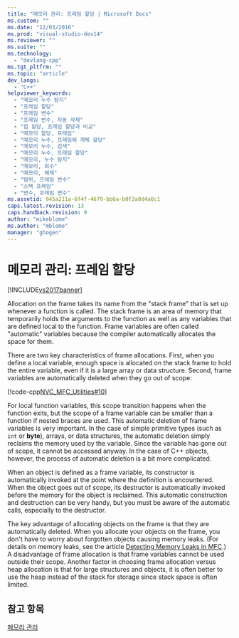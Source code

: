```yaml
---
title: "메모리 관리: 프레임 할당 | Microsoft Docs"
ms.custom: ""
ms.date: "12/03/2016"
ms.prod: "visual-studio-dev14"
ms.reviewer: ""
ms.suite: ""
ms.technology: 
  - "devlang-cpp"
ms.tgt_pltfrm: ""
ms.topic: "article"
dev_langs: 
  - "C++"
helpviewer_keywords: 
  - "메모리 누수 탐지"
  - "프레임 할당"
  - "프레임 변수"
  - "프레임 변수, 자동 삭제"
  - "힙 할당, 프레임 할당과 비교"
  - "메모리 할당, 프레임"
  - "메모리 누수, 프레임에 개체 할당"
  - "메모리 누수, 검색"
  - "메모리 누수, 프레임 할당"
  - "메모리, 누수 탐지"
  - "메모리, 회수"
  - "메모리, 해제"
  - "범위, 프레임 변수"
  - "스택 프레임"
  - "변수, 프레임 변수"
ms.assetid: 945a211a-6f4f-4679-bb6a-b0f2a0d4a6c1
caps.latest.revision: 13
caps.handback.revision: 9
author: "mikeblome"
ms.author: "mblome"
manager: "ghogen"
---
```

# 메모리 관리: 프레임 할당
[!INCLUDE[vs2017banner](../assembler/inline/includes/vs2017banner.md)]

Allocation on the frame takes its name from the "stack frame" that is set up whenever a function is called.  The stack frame is an area of memory that temporarily holds the arguments to the function as well as any variables that are defined local to the function.  Frame variables are often called "automatic" variables because the compiler automatically allocates the space for them.  
  
 There are two key characteristics of frame allocations.  First, when you define a local variable, enough space is allocated on the stack frame to hold the entire variable, even if it is a large array or data structure.  Second, frame variables are automatically deleted when they go out of scope:  
  
 [!code-cpp[NVC_MFC_Utilities#10](../mfc/codesnippet/CPP/memory-management-frame-allocation_1.cpp)]  
  
 For local function variables, this scope transition happens when the function exits, but the scope of a frame variable can be smaller than a function if nested braces are used.  This automatic deletion of frame variables is very important.  In the case of simple primitive types \(such as `int` or **byte**\), arrays, or data structures, the automatic deletion simply reclaims the memory used by the variable.  Since the variable has gone out of scope, it cannot be accessed anyway.  In the case of C\+\+ objects, however, the process of automatic deletion is a bit more complicated.  
  
 When an object is defined as a frame variable, its constructor is automatically invoked at the point where the definition is encountered.  When the object goes out of scope, its destructor is automatically invoked before the memory for the object is reclaimed.  This automatic construction and destruction can be very handy, but you must be aware of the automatic calls, especially to the destructor.  
  
 The key advantage of allocating objects on the frame is that they are automatically deleted.  When you allocate your objects on the frame, you don't have to worry about forgotten objects causing memory leaks. \(For details on memory leaks, see the article [Detecting Memory Leaks in MFC](http://msdn.microsoft.com/ko-kr/29ee8909-96e9-4246-9332-d3a8aa8d4658).\) A disadvantage of frame allocation is that frame variables cannot be used outside their scope.  Another factor in choosing frame allocation versus heap allocation is that for large structures and objects, it is often better to use the heap instead of the stack for storage since stack space is often limited.  
  
## 참고 항목  
 [메모리 관리](../mfc/memory-management.md)